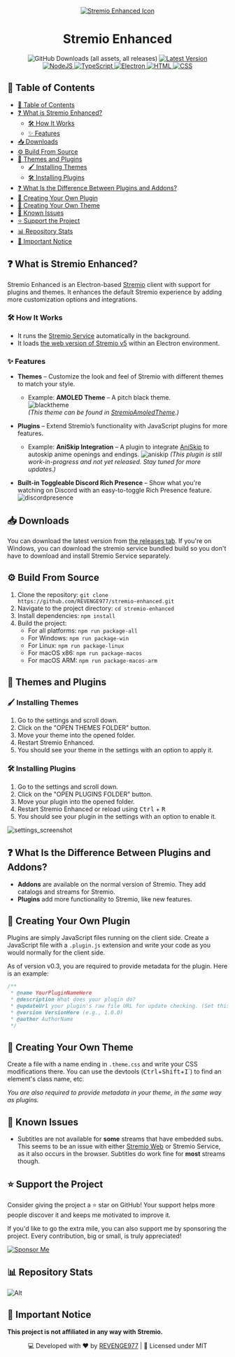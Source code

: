 <p align="center">
	<a href="https://stremio.com/">
		<img src="https://github.com/REVENGE977/stremio-enhanced/raw/main/images/icon.ico" alt="Stremio Enhanced Icon">
	</a>
	<h1 align="center">Stremio Enhanced</h1>
	<p align="center">
		<img alt="GitHub Downloads (all assets, all releases)" src="https://img.shields.io/github/downloads/REVENGE977/stremio-enhanced/total?style=for-the-badge&color=%237B5BF5">
		<a href="https://github.com/REVENGE977/stremio-enhanced-community/releases/latest">
			<img src="https://img.shields.io/github/v/release/REVENGE977/stremio-enhanced?label=Latest%20Release&style=for-the-badge&color=%237B5BF5" alt="Latest Version">
		</a>
		<br>
		<a href="https://nodejs.org/">
			<img src="https://img.shields.io/badge/Node.js-43853D?style=for-the-badge&logo=node.js&logoColor=white" alt="NodeJS">
		</a>
		<a href="https://www.typescriptlang.org/">
			<img src="https://img.shields.io/badge/TypeScript-007ACC?style=for-the-badge&logo=typescript&logoColor=white" alt="TypeScript">
		</a>
		<a href="https://www.electronjs.org/">
			<img src="https://img.shields.io/badge/Electron-191970?style=for-the-badge&logo=Electron&logoColor=white" alt="Electron">
		</a>
		<a href="https://developer.mozilla.org/en-US/docs/Web/HTML">
			<img src="https://img.shields.io/badge/HTML-239120?style=for-the-badge&logo=html5&logoColor=white" alt="HTML">
		</a>
		<a href="https://developer.mozilla.org/en-US/docs/Web/CSS">
			<img src="https://img.shields.io/badge/CSS-2965F1?&style=for-the-badge&logo=css3&logoColor=white" alt="CSS">
		</a>
	</p>
</p>

## 📌 Table of Contents
- [📌 Table of Contents](#-table-of-contents)
- [❓ What is Stremio Enhanced?](#-what-is-stremio-enhanced)
	- [🛠 How It Works](#-how-it-works)
	- [✨ Features](#-features)
- [📥 Downloads](#-downloads)
- [⚙️ Build From Source](#️-build-from-source)
- [🎨 Themes and Plugins](#-themes-and-plugins)
	- [🖌️ Installing Themes](#️-installing-themes)
	- [🛠️ Installing Plugins](#️-installing-plugins)
- [❓ What Is the Difference Between Plugins and Addons?](#-what-is-the-difference-between-plugins-and-addons)
- [📜 Creating Your Own Plugin](#-creating-your-own-plugin)
- [🎨 Creating Your Own Theme](#-creating-your-own-theme)
- [🐛 Known Issues](#-known-issues)
- [⭐ Support the Project](#-support-the-project)
- [📊 Repository Stats](#-repository-stats)
- [🚨 Important Notice](#-important-notice)

## ❓ What is Stremio Enhanced?

Stremio Enhanced is an Electron-based [Stremio](https://www.stremio.com/) client with support for plugins and themes. It enhances the default Stremio experience by adding more customization options and integrations.  

### 🛠 How It Works  
- It runs the [Stremio Service](https://github.com/Stremio/stremio-service) automatically in the background.
- It loads [the web version of Stremio v5](https://web.stremio.com) within an Electron environment.

### ✨ Features  
- **Themes** – Customize the look and feel of Stremio with different themes to match your style.  
  - Example: **AMOLED Theme** – A pitch black theme.  
    ![blacktheme](https://github.com/REVENGE977/stremio-enhanced/raw/main/images/amoled_screenshot.png)  
    *(This theme can be found in [StremioAmoledTheme](https://github.com/REVENGE977/StremioAmoledTheme).)*  

- **Plugins** – Extend Stremio’s functionality with JavaScript plugins for more features.
  - Example: **AniSkip Integration** – A plugin to integrate [AniSkip](https://github.com/aniskip) to autoskip anime openings and endings.
   ![aniskip](./images/aniskipplugin.png)
   *(This plugin is still work-in-progress and not yet released. Stay tuned for more updates.)*

- **Built-in Toggleable Discord Rich Presence** – Show what you're watching on Discord with an easy-to-toggle Rich Presence feature.  
  ![discordpresence](./images/discordrichpresence.png)   


## 📥 Downloads
You can download the latest version from [the releases tab](https://github.com/REVENGE977/stremio-enhanced/releases). If you're on Windows, you can download the stremio service bundled build so you don't have to download and install Stremio Service separately.

## ⚙️ Build From Source
1. Clone the repository: `git clone https://github.com/REVENGE977/stremio-enhanced.git`
2. Navigate to the project directory: `cd stremio-enhanced`
3. Install dependencies: `npm install`
4. Build the project: 
    - For all platforms: `npm run package-all`
    - For Windows: `npm run package-win`
    - For Linux: `npm run package-linux`
    - For macOS x86: `npm run package-macos`
    - For macOS ARM: `npm run package-macos-arm`

## 🎨 Themes and Plugins

### 🖌️ Installing Themes
1. Go to the settings and scroll down.
2. Click on the "OPEN THEMES FOLDER" button.
3. Move your theme into the opened folder.
4. Restart Stremio Enhanced.
5. You should see your theme in the settings with an option to apply it.

### 🛠️ Installing Plugins
1. Go to the settings and scroll down.
2. Click on the "OPEN PLUGINS FOLDER" button.
3. Move your plugin into the opened folder.
4. Restart Stremio Enhanced or reload using <kbd>Ctrl</kbd> + <kbd>R</kbd>
5. You should see your plugin in the settings with an option to enable it.

![settings_screenshot](https://github.com/REVENGE977/stremio-enhanced/raw/main/images/settings_screenshot.png)

## ❓ What Is the Difference Between Plugins and Addons?
- **Addons** are available on the normal version of Stremio. They add catalogs and streams for Stremio.
- **Plugins** add more functionality to Stremio, like new features.

## 📜 Creating Your Own Plugin
Plugins are simply JavaScript files running on the client side. Create a JavaScript file with a `.plugin.js` extension and write your code as you would normally for the client side.

As of version v0.3, you are required to provide metadata for the plugin. Here is an example:

```js
/**
 * @name YourPluginNameHere
 * @description What does your plugin do?
 * @updateUrl your plugin's raw file URL for update checking. (Set this to 'none' if you don't want to provide one)
 * @version VersionHere (e.g., 1.0.0)
 * @author AuthorName
 */
```

## 🎨 Creating Your Own Theme
Create a file with a name ending in `.theme.css` and write your CSS modifications there. You can use the devtools (<kbd>Ctrl</kbd>+<kbd>Shift</kbd>+<kbd>I</kbd>`) to find an element's class name, etc.

*You are also required to provide metadata in your theme, in the same way as plugins.*

## 🐛 Known Issues
- Subtitles are not available for **some** streams that have embedded subs. This seems to be an issue with either [Stremio Web](https://web.stremio.com/) or Stremio Service, as it also occurs in the browser. Subtitles do work fine for **most** streams though.

## ⭐ Support the Project
Consider giving the project a ⭐ star on GitHub! Your support helps more people discover it and keeps me motivated to improve it.

If you'd like to go the extra mile, you can also support me by sponsoring the project. Every contribution, big or small, is truly appreciated!

[![Sponsor Me](https://img.shields.io/badge/Sponsor%20Me-%E2%9D%A4-red?style=for-the-badge)](https://github.com/sponsors/REVENGE977)

## 📊 Repository Stats

![Alt](https://repobeats.axiom.co/api/embed/ffcb702620c8a5356a655a21e58442be5648de67.svg "Repobeats analytics image")

## 🚨 Important Notice
**This project is not affiliated in any way with Stremio.**

<p align="center">💻 Developed with ❤️ by <a href="https://github.com/REVENGE977">REVENGE977</a> | 📜 Licensed under MIT</p>
